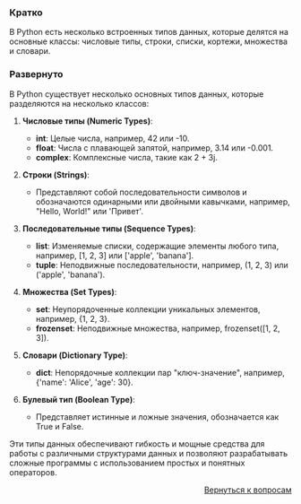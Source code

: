 ### Кратко

В Python есть несколько встроенных типов данных, которые делятся на основные классы: числовые типы, строки, списки,
кортежи, множества и словари.

### Развернуто

В Python существует несколько основных типов данных, которые разделяются на несколько классов:

1. **Числовые типы (Numeric Types)**:
    
    - **int**: Целые числа, например, 42 или -10.
    - **float**: Числа с плавающей запятой, например, 3.14 или -0.001.
    - **complex**: Комплексные числа, такие как 2 + 3j.

2. **Строки (Strings)**:
    
    - Представляют собой последовательности символов и обозначаются одинарными или двойными кавычками, например,
      "Hello, World!" или 'Привет'.

3. **Последовательные типы (Sequence Types)**:
    
    - **list**: Изменяемые списки, содержащие элементы любого типа, например, [1, 2, 3] или ['apple', 'banana'].
    - **tuple**: Неподвижные последовательности, например, (1, 2, 3) или ('apple', 'banana').

4. **Множества (Set Types)**:
    
    - **set**: Неупорядоченные коллекции уникальных элементов, например, {1, 2, 3}.
    - **frozenset**: Неподвижные множества, например, frozenset([1, 2, 3]).

5. **Словари (Dictionary Type)**:
    
    - **dict**: Непорядочные коллекции пар "ключ-значение", например, {'name': 'Alice', 'age': 30}.

6. **Булевый тип (Boolean Type)**:
    
    - Представляет истинные и ложные значения, обозначается как True и False.

Эти типы данных обеспечивают гибкость и мощные средства для работы с различными структурами данных и позволяют
разрабатывать сложные программы с использованием простых и понятных операторов.

<div align="right">

[Вернуться к вопросам](../Вопросы.md)

</div>
